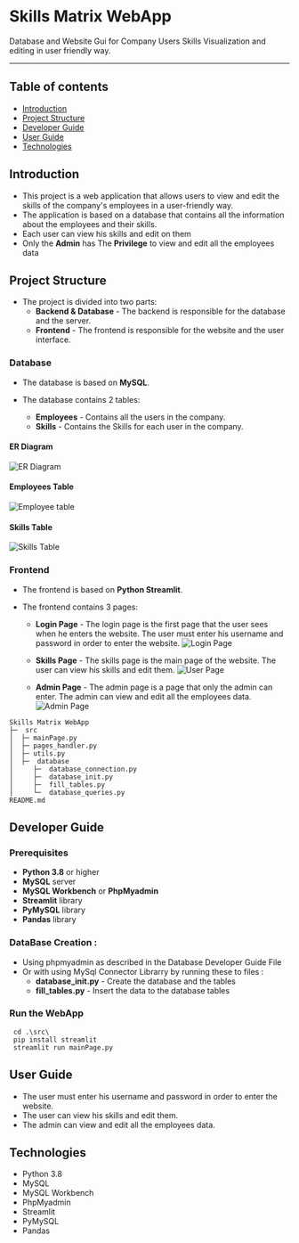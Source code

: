 # Skills Matrix WebApp
Database and Website Gui for Company Users Skills Visualization and editing in user friendly way.
***
## Table of contents
* [Introduction](#introduction)
* [Project Structure](#project-structure)
* [Developer Guide](#developer_guide)
* [User Guide](#user_guide)
* [Technologies](#technologies)


## Introduction
- This project is a web application that allows users to view and edit the skills of the company's employees in a user-friendly way.
- The application is based on a database that contains all the information about the employees and their skills.
- Each user can view his skills and edit on them
- Only the **Admin** has The **Privilege** to view and edit all the employees data


## Project Structure

- The project is divided into two parts:
    - **Backend & Database** - The backend is responsible for the database and the server.
    - **Frontend** - The frontend is responsible for the website and the user interface.

### Database
- The database is based on **MySQL**.

- The database contains 2 tables:
    - **Employees** - Contains all the users in the company.
    - **Skills** - Contains the Skills for each user in the company.

#### ER Diagram

![ER Diagram](https://github.com/Omar-Saad-ELGharbawy/Skills_Matrix/assets/84602951/7320f725-4599-42f4-9166-c63f5d0031d1)

#### Employees Table

![Employee table](https://github.com/Omar-Saad-ELGharbawy/Skills_Matrix/assets/84602951/00cf1fcb-dc8e-4466-9edd-96ea725cbcfd)

#### Skills Table

![Skills Table](https://github.com/Omar-Saad-ELGharbawy/Skills_Matrix/assets/84602951/01b9fa8c-1f87-4bbc-95ad-7e2d9314e975)

### Frontend
- The frontend is based on **Python Streamlit**.

- The frontend contains 3 pages:
    - **Login Page** - The login page is the first page that the user sees when he enters the website. The user must enter his username and password in order to enter the website.
 ![Login Page](https://github.com/Omar-Saad-ELGharbawy/Skills_Matrix/assets/84602951/86b24d06-5d7f-42e4-849a-a64f076c29bd)

    - **Skills Page** - The skills page is the main page of the website. The user can view his skills and edit them.
![User Page](https://github.com/Omar-Saad-ELGharbawy/Skills_Matrix/assets/84602951/6b3810ba-9ecb-4d90-96e3-deaa1ff8de01)

    - **Admin Page** - The admin page is a page that only the admin can enter. The admin can view and edit all the employees data.
![Admin Page](https://github.com/Omar-Saad-ELGharbawy/Skills_Matrix/assets/84602951/ab37886e-30d7-44fd-9094-a9e04f36825b)

```
Skills Matrix WebApp
├─  src
│  ├─ mainPage.py
│  ├─ pages_handler.py
│  ├─ utils.py
│  ├─  database
│     ├─  database_connection.py
│     ├─  database_init.py
│     ├─  fill_tables.py
│     └─  database_queries.py
README.md
```

## Developer Guide

### Prerequisites
- **Python 3.8** or higher
- **MySQL** server
- **MySQL Workbench** or **PhpMyadmin**
- **Streamlit** library
- **PyMySQL** library
- **Pandas** library

### DataBase Creation :
- Using phpmyadmin as described in the Database Developer Guide File 
- Or with using MySql Connector Librarry by running these to files : 
    - **database_init.py** - Create the database and the tables
    - **fill_tables.py** - Insert the data to the database tables

### Run the WebApp
```shell
 cd .\src\
 pip install streamlit
 streamlit run mainPage.py
```

## User Guide
- The user must enter his username and password in order to enter the website.
- The user can view his skills and edit them.
- The admin can view and edit all the employees data.

## Technologies
- Python 3.8
- MySQL
- MySQL Workbench
- PhpMyadmin
- Streamlit
- PyMySQL
- Pandas
